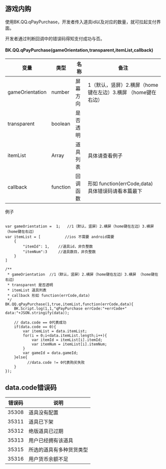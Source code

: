 ## 游戏内购

使用BK.QQ.qPayPurchase，开发者传入道具id以及对应的数量，就可拉起支付界面。

开发者通过判断回调中的错误码得知支付成功与否。

#### BK.QQ.qPayPurchase(gameOrientation,transparent,itemList,callback)

变量  | 类型 |名称 | 备注
------------- | ------------- | -------------| -------------
gameOrientation | number | 屏幕方向 | 1（默认，竖屏）2.横屏（home键在左边）3.横屏 （home键在右边）
transparent | boolean | 是否透明 | 
itemList | Array | 道具列表 | 具体请查看例子
callback | function | 回调函数 |  形如 function(errCode,data) 具体错误码请看本篇最下


例子

```

var gameOrientation =  1;   //1（默认，竖屏）2.横屏（home键在左边）3.横屏 （home键在右边）
var itemList = [           //ios 不需要 android需要
    {
        "itemId": 1,    //道具id，非负整数
        "itemNum":3     //道具数目，非负整数    
    }
]

/**
 * gameOrientation  //1（默认，竖屏）2.横屏（home键在左边）3.横屏 （home键在右边）
 * transparent 是否透明
 * itemList 道具列表
 * callback 形如 function(errCode,data)
 */
BK.QQ.qPayPurchase(1,true,itemList,function(errCode,data){
    BK.Script.log(1,1,"qPayPurchase errCode:"+errCode+" data:"+JSON.stringify(data));
    
    // data.code == 0代表成功
    if(data.code == 0){
    	var itemList = data.itemList;
    	for(i = 0;i<data.itemList.length;i++){
    		var itemId = itemList[i].itemId;
    		var itemNum = itemList[i].itemNum;
    	}
    	var gameId = data.gameId;
    }else{
    	  //data.code != 0代表购买失败
    }
});
```

## data.code错误码

错误码  | 说明
------------- | -------------
35308 |道具没有配置
35311 |道具已下架
35312 |绝版道具已过期
35313 |用户已经拥有该道具
35315 |所选的道具有多种货货类型
35316 |用户货币余额不足
